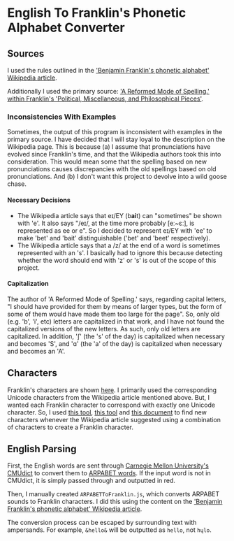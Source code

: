 # English To Franklin's Phonetic Alphabet Converter

## Sources

I used the rules outlined in the ['Benjamin Franklin's phonetic alphabet' Wikipedia article](https://en.wikipedia.org/wiki/Benjamin_Franklin%27s_phonetic_alphabet).

Additionally I used the primary source: ['A Reformed Mode of Spelling.' within Franklin's 'Political, Miscellaneous, and Philosophical Pieces'](https://archive.org/stream/politicalmiscell00franrich#page/466/mode/2up).

### Inconsistencies With Examples

Sometimes, the output of this program is inconsistent with examples in the primary source. I have decided that I will stay loyal to the description on the Wikipedia page. This is because (a) I assume that pronunciations have evolved since Franklin's time, and that the Wikipedia authors took this into consideration. This would mean some that the spelling based on new pronunciations causes discrepancies with the old spellings based on old pronunciations. And (b) I don't want this project to devolve into a wild goose chase. 

#### Necessary Decisions

* The Wikipedia article says that eɪ/EY (b**ai**t) can "sometimes" be shown with 'e'. It also says "/eɪ/, at the time more probably [eː~ɛː], is represented as ee or e". So I decided to represent eɪ/EY with 'ee' to make 'bet' and 'bait' distinguishable ('bet' and 'beet' respectively).
* The Wikipedia article says that a /z/ at the end of a word is sometimes represented with an 's'. I basically had to ignore this because detecting whether the word should end with 'z' or 's' is out of the scope of this project.

#### Capitalization

The author of 'A Reformed Mode of Spelling.' says, regarding capital letters, "I should have provided for them by means of larger types, but the form of some of them would have made them too large for the page". So, only old (e.g. 'b', 'i', etc) letters are capitalized in that work, and I have not found the capitalized versions of the new letters. As such, only old letters are capitalized. In addition, 'ʃ' (the 's' of the day) is capitalized when necessary and becomes 'S', and 'ɑ' (the 'a' of the day) is capitalized when necessary and becomes an 'A'.

## Characters

Franklin's characters are shown [here](https://archive.org/stream/politicalmiscell00franrich#page/470/mode/2up). I primarily used the corresponding Unicode characters from the Wikipedia article mentioned above. But, I wanted each Franklin character to correspond with exactly one Unicode character. So, I used [this tool](https://qaz.wtf/u/convert.cgi), [this tool](http://xahlee.info/comp/unicode_index.html) and [this document](http://www.unicode.org/Public/security/latest/confusables.txt) to find new characters whenever the Wikipedia article suggested using a combination of characters to create a Franklin character.

## English Parsing

First, the English words are sent through [Carnegie Mellon University's CMUdict](http://www.speech.cs.cmu.edu/cgi-bin/cmudict) to convert them to [ARPABET words](https://en.wikipedia.org/wiki/ARPABET). If the input word is not in CMUdict, it is simply passed through and outputted in red.

Then, I manually created `ARPABETToFranklin.js`, which converts ARPABET sounds to Franklin characters. I did this using the content on the ['Benjamin Franklin's phonetic alphabet' Wikipedia article](https://en.wikipedia.org/wiki/Benjamin_Franklin%27s_phonetic_alphabet).

The conversion process can be escaped by surrounding text with ampersands. For example, `&hello&` will be outputted as `hello`, not `hɥlo`.